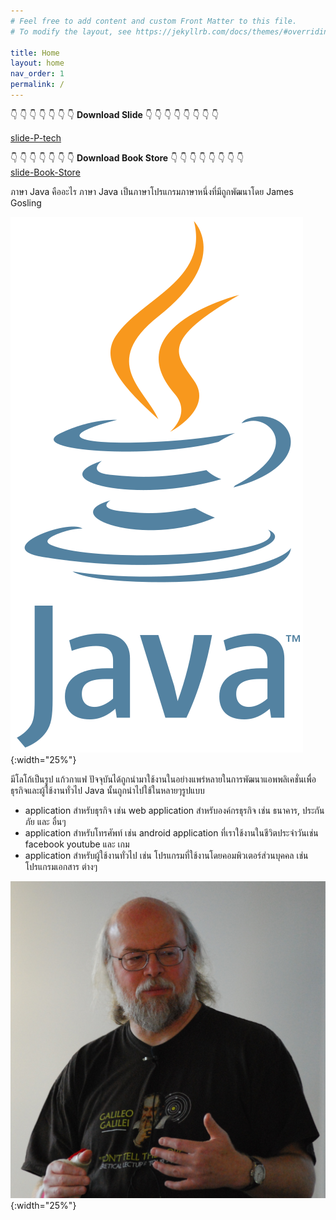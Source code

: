 ```yaml
---
# Feel free to add content and custom Front Matter to this file.
# To modify the layout, see https://jekyllrb.com/docs/themes/#overriding-theme-defaults

title: Home
layout: home
nav_order: 1
permalink: /
---
```

👇 👇 👇 👇 👇 👇 👇 <b>Download Slide</b> 👇 👇 👇 👇 👇 👇 👇 👇 <br>

[slide-P-tech](https://p-tech-th.github.io/java-class.io/assets/img/PTech.pdf)

👇 👇 👇 👇 👇 👇 👇 <b>Download Book Store</b> 👇 👇 👇 👇 👇 👇 👇 👇 <br>
[slide-Book-Store](https://p-tech-th.github.io/java-class.io/assets/img/BookStoreSolution.pdf)

ภาษา Java คืออะไร ภาษา Java เป็นภาษาโปรแกรมภาษาหนึ่งที่มีถูกพัฒนาโดย James Gosling

![James Gosling](assets/img/Java_programming_language_logo.svg){:width="25%"}

มีโลโก้เป็นรูป แก้วกาแฟ ปัจจุบันได้ถูกนำมาใช้งานในอย่างแพร่หลายในการพัฒนาแอพพลิเคชั่นเพื่อธุรกิจและผู้ใช้งานทั่วไป
Java นั้นถูกนำไปใช้ในหลายๆรูปแบบ

- application สำหรับธุรกิจ เช่น web application สำหรับองค์กรธุรกิจ เช่น ธนาคาร, ประกันภัย และ อื่นๆ
- application สำหรับโทรศัพท์ เช่น android application ที่เราใช้งานในชีวิตประจำวันเช่น facebook youtube และ เกม
- application สำหรับผู้ใช้งานทั่วไป เช่น โปรแกรมที่ใช้งานโดยคอมพิวเตอร์ส่วนบุคคล เช่น โปรแกรมเอกสาร ต่างๆ

![Java logo](assets/img/James_Gosling_2008.jpeg){:width="25%"}


